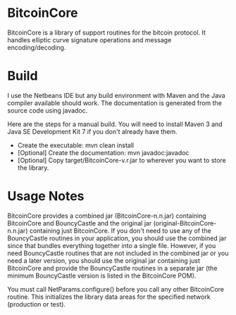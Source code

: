 BitcoinCore
===========

BitcoinCore is a library of support routines for the bitcoin protocol.  It handles elliptic curve signature operations and message encoding/decoding.


Build
=====

I use the Netbeans IDE but any build environment with Maven and the Java compiler available should work.  The documentation is generated from the source code using javadoc.

Here are the steps for a manual build.  You will need to install Maven 3 and Java SE Development Kit 7 if you don't already have them.

  - Create the executable: mvn clean install
  - [Optional] Create the documentation: mvn javadoc:javadoc
  - [Optional] Copy target/BitcoinCore-v.r.jar to wherever you want to store the library.

  
Usage Notes
===========

BitcoinCore provides a combined jar (BitcoinCore-n.n.jar) containing BitcoinCore and BouncyCastle and the original jar (original-BitcoinCore-n.n.jar) containing just BitcoinCore.  If you don't need to use any of the BouncyCastle routines in your application, you should use the combined jar since that bundles everything together into a single file.  However, if you need BouncyCastle routines that are not included in the combined jar or you need a later version, you should use the original jar containing just BitcoinCore and provide the BouncyCastle routines in a separate jar (the minimum BouncyCastle version is listed in the BitcoinCore POM).

You must call NetParams.configure() before you call any other BitcoinCore routine.  This initializes the library data areas for the specified network (production or test).
